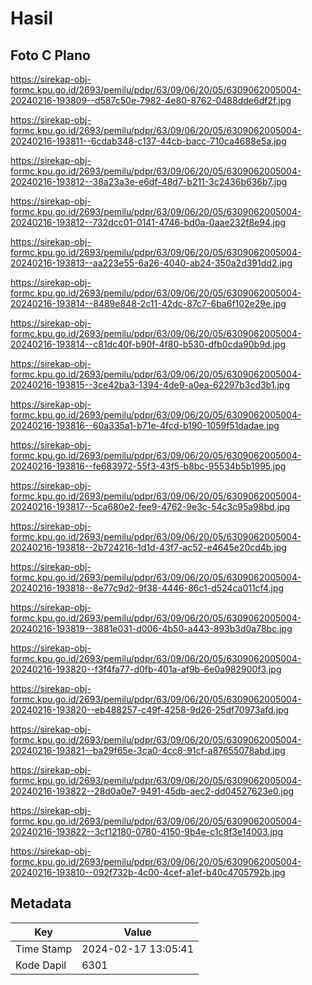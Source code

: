 # Hasil

## Foto C Plano

https://sirekap-obj-formc.kpu.go.id/2693/pemilu/pdpr/63/09/06/20/05/6309062005004-20240216-193809--d587c50e-7982-4e80-8762-0488dde6df2f.jpg

https://sirekap-obj-formc.kpu.go.id/2693/pemilu/pdpr/63/09/06/20/05/6309062005004-20240216-193811--6cdab348-c137-44cb-bacc-710ca4688e5a.jpg

https://sirekap-obj-formc.kpu.go.id/2693/pemilu/pdpr/63/09/06/20/05/6309062005004-20240216-193812--38a23a3e-e6df-48d7-b211-3c2436b636b7.jpg

https://sirekap-obj-formc.kpu.go.id/2693/pemilu/pdpr/63/09/06/20/05/6309062005004-20240216-193812--732dcc01-0141-4746-bd0a-0aae232f8e94.jpg

https://sirekap-obj-formc.kpu.go.id/2693/pemilu/pdpr/63/09/06/20/05/6309062005004-20240216-193813--aa223e55-6a26-4040-ab24-350a2d391dd2.jpg

https://sirekap-obj-formc.kpu.go.id/2693/pemilu/pdpr/63/09/06/20/05/6309062005004-20240216-193814--8489e848-2c11-42dc-87c7-6ba6f102e29e.jpg

https://sirekap-obj-formc.kpu.go.id/2693/pemilu/pdpr/63/09/06/20/05/6309062005004-20240216-193814--c81dc40f-b90f-4f80-b530-dfb0cda90b9d.jpg

https://sirekap-obj-formc.kpu.go.id/2693/pemilu/pdpr/63/09/06/20/05/6309062005004-20240216-193815--3ce42ba3-1394-4de9-a0ea-62297b3cd3b1.jpg

https://sirekap-obj-formc.kpu.go.id/2693/pemilu/pdpr/63/09/06/20/05/6309062005004-20240216-193816--60a335a1-b71e-4fcd-b190-1059f51dadae.jpg

https://sirekap-obj-formc.kpu.go.id/2693/pemilu/pdpr/63/09/06/20/05/6309062005004-20240216-193816--fe683972-55f3-43f5-b8bc-95534b5b1995.jpg

https://sirekap-obj-formc.kpu.go.id/2693/pemilu/pdpr/63/09/06/20/05/6309062005004-20240216-193817--5ca680e2-fee9-4762-9e3c-54c3c95a98bd.jpg

https://sirekap-obj-formc.kpu.go.id/2693/pemilu/pdpr/63/09/06/20/05/6309062005004-20240216-193818--2b724216-1d1d-43f7-ac52-e4645e20cd4b.jpg

https://sirekap-obj-formc.kpu.go.id/2693/pemilu/pdpr/63/09/06/20/05/6309062005004-20240216-193818--8e77c9d2-9f38-4446-86c1-d524ca011cf4.jpg

https://sirekap-obj-formc.kpu.go.id/2693/pemilu/pdpr/63/09/06/20/05/6309062005004-20240216-193819--3881e031-d006-4b50-a443-893b3d0a78bc.jpg

https://sirekap-obj-formc.kpu.go.id/2693/pemilu/pdpr/63/09/06/20/05/6309062005004-20240216-193820--f3f4fa77-d0fb-401a-af9b-6e0a982900f3.jpg

https://sirekap-obj-formc.kpu.go.id/2693/pemilu/pdpr/63/09/06/20/05/6309062005004-20240216-193820--eb488257-c49f-4258-9d26-25df70973afd.jpg

https://sirekap-obj-formc.kpu.go.id/2693/pemilu/pdpr/63/09/06/20/05/6309062005004-20240216-193821--ba29f65e-3ca0-4cc8-91cf-a87655078abd.jpg

https://sirekap-obj-formc.kpu.go.id/2693/pemilu/pdpr/63/09/06/20/05/6309062005004-20240216-193822--28d0a0e7-9491-45db-aec2-dd04527623e0.jpg

https://sirekap-obj-formc.kpu.go.id/2693/pemilu/pdpr/63/09/06/20/05/6309062005004-20240216-193822--3cf12180-0780-4150-9b4e-c1c8f3e14003.jpg

https://sirekap-obj-formc.kpu.go.id/2693/pemilu/pdpr/63/09/06/20/05/6309062005004-20240216-193810--092f732b-4c00-4cef-a1ef-b40c4705792b.jpg


## Metadata

| Key        | Value               |
| ---------- | ------------------- |
| Time Stamp | 2024-02-17 13:05:41 |
| Kode Dapil | 6301                |



